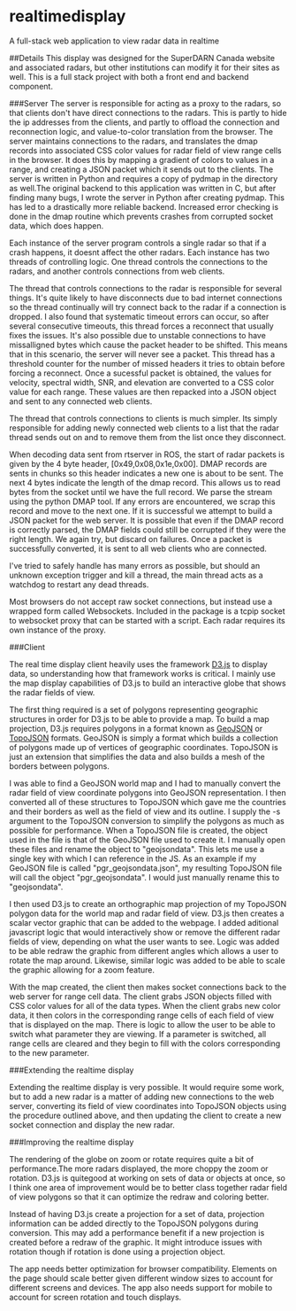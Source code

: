# realtimedisplay
A full-stack web application to view radar data in realtime


##Details
This display was designed for the SuperDARN Canada website and associated radars, but other institutions can modify it for their sites as well. This is a full stack project with both a front end and backend component.

###Server
The server is responsible for acting as a proxy to the radars, so that clients don't have direct connections to the radars. This is partly to hide the ip addresses from the clients, and partly to offload the connection and reconnection logic, and value-to-color translation from the browser. The server maintains connections to the radars, and translates the dmap records into associated CSS color values for radar field of view range cells in the browser. It does this by mapping a gradient of colors to values in a range, and creating a JSON packet which it sends out to the clients. The server is written in Python and requires a copy of pydmap in the directory as well.The original backend to this application was written in C, but after finding many bugs, I wrote the server in Python after creating pydmap. This has led to a drastically more reliable backend. Increased error checking is done in the dmap routine which prevents crashes from corrupted socket data, which does happen.

Each instance of the server program controls a single radar so that if a crash happens, it doesnt affect the other radars. Each instance has two threads of controlling logic. One thread controls the connections to the radars, and another controls connections from web clients. 

The thread that controls connections to the radar is responsible for several things. It's quite likely to have disconnects due to bad internet connections so the thread continually will try connect back to the radar if a connection is dropped. I also found that systematic timeout errors can occur, so after several consecutive timeouts, this thread forces a reconnect that usually fixes the issues. It's also possible due to unstable connections to have missalligned bytes which cause the packet header to be shifted. This means that in this scenario, the server will never see a packet. This thread has a threshold counter for the number of missed headers it tries to obtain before forcing a reconnect. Once a sucessful packet is obtained, the values for velocity, spectral width, SNR, and elevation are converted to a CSS color value for each range. These values are then repacked into a JSON object and sent to any connected web clients.

The thread that controls connections to clients is much simpler. Its simply responsible for adding newly connected web clients to a list that the radar thread sends out on and to remove them from the list once they disconnect.

When decoding data sent from rtserver in ROS, the start of radar packets is given by the 4 byte header, [0x49,0x08,0x1e,0x00]. DMAP records are sents in chunks so this header indicates a new one is about to be sent. The next 4 bytes indicate the length of the dmap record. This allows us to read bytes from the socket until we have the full record. We parse the stream using the python DMAP tool. If any errors are encountered, we scrap this record and move to the next one. If it is successful we attempt to build a JSON packet for the web server. It is possible that even if the DMAP record is correctly parsed, the DMAP fields could still be corrupted if they were the right length. We again try, but discard on failures. Once a packet is successfully converted, it is sent to all web clients who are connected.

I've tried to safely handle has many errors as possible, but should an unknown exception trigger and kill a thread, the main thread acts as a watchdog to restart any dead threads.

Most browsers do not accept raw socket connections, but instead use a wrapped form called Websockets. Included in the package is a tcpip socket to websocket proxy that can be started with a script. Each radar requires its own instance of the proxy.

###Client

The real time display client heavily uses the framework [D3.js](https://d3js.org/) to display data, so understanding how that framework works is critical. I mainly use the map display capabilities of D3.js to build an interactive globe that shows the radar fields of view. 

The first thing required is a set of polygons representing geographic structures in order for D3.js to be able to provide a map. To build a map projection, D3.js requires polygons in a format known as [GeoJSON](http://geojson.org/) or [TopoJSON](https://github.com/mbostock/topojson) formats. GeoJSON is simply a format which builds a collection of polygons made up of vertices of geographic coordinates. TopoJSON is just an extension that simplifies the data and also builds a mesh of the borders between polygons.

I was able to find a GeoJSON world map and I had to manually convert the radar field of view coordinate polygons into GeoJSON representation. I then converted all of these structures to TopoJSON which gave me the countries and their borders
as well as the field of view and its outline. I supply the -s argument to the TopoJSON conversion to simplify the polygons as much as possible for performance. When a TopoJSON file is created, the object used in the file is that of the GeoJSON file used to create it. I manually open these files and rename the object to "geojsondata". This lets me use a single key with which I can reference in the JS. As an example if my GeoJSON file is called "pgr_geojsondata.json", my resulting TopoJSON file will call the object "pgr_geojsondata". I would just manually rename this to "geojsondata".

I then used D3.js to create an orthographic map projection of my TopoJSON polygon data for the world map and radar field of view. D3.js then creates a scalar vector graphic that can be added to the webpage. I added aditional javascript logic that 
would interactively show or remove the different radar fields of view, depending on what the user wants to see. Logic was added to be able redraw the graphic from different angles which allows a user to rotate the map around. Likewise, similar 
logic was added to be able to scale the graphic allowing for a zoom feature.

With the map created, the client then makes socket connections back to the web server for range cell data. The client grabs JSON objects filled with CSS color values for all of the data types. When the client grabs new color data, it then colors in the corresponding range cells of each field of view that is displayed on the map. There is logic to allow the user to be able to switch what parameter they are viewing. If a parameter is switched, all range cells are cleared and they begin to fill with the colors corresponding to the new parameter.

###Extending the realtime display

Extending the realtime display is very possible. It would require some work, but to add a new radar is a matter of adding new connections to the web server, converting its field of view coordinates into TopoJSON objects using the procedure
outlined above, and then updating the client to create a new socket connection and display the new radar.


###Improving the realtime display

The rendering of the globe on zoom or rotate requires quite a bit of performance.The more radars displayed, the more choppy the zoom or rotation. D3.js is quitegood at working on sets of data or objects at once, so I think one area of 
improvement would be to better class together radar field of view polygons so that it can optimize the redraw and coloring better.

Instead of having D3.js create a projection for a set of data, projection information can be added directly to the TopoJSON polygons during conversion. This may add a performance benefit if a new projection is created before a redraw
of the graphic. It might introduce issues with rotation though if rotation is done using a projection object.

The app needs better optimization for browser compatibility. Elements on the page should scale better given different window sizes to account for different screens and devices. The app also needs support for mobile to account for screen rotation and touch displays.
